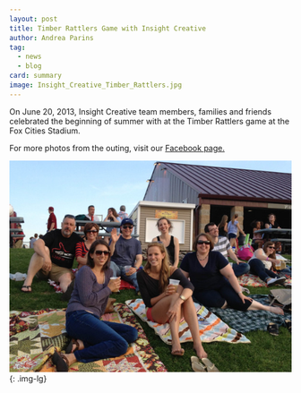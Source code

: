 ```yaml
---
layout: post
title: Timber Rattlers Game with Insight Creative
author: Andrea Parins
tag:
  - news
  - blog
card: summary
image: Insight_Creative_Timber_Rattlers.jpg
---
```


On June 20, 2013, Insight Creative team members, families and friends celebrated the beginning of summer with at the Timber Rattlers game at the Fox Cities Stadium.

For more photos from the outing, visit our [Facebook page.](https://www.facebook.com/media/set/?set=a.10151471209672727.1073741828.150343487726&type=1)

![Insight_Creative_Timber_Rattlers](/img/Insight_Creative_Timber_Rattlers.jpg){: .img-lg}
